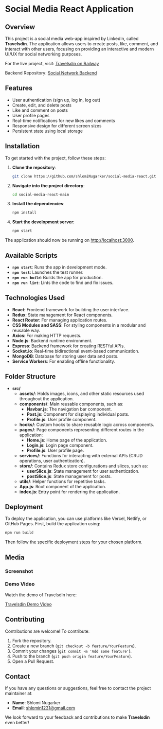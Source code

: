 # Social Media React Application

## Overview

This project is a social media web-app inspired by LinkedIn, called **Travelsdin**. The application allows users to create posts, like, comment, and interact with other users, focusing on providing an interactive and modern UI/UX for social networking purposes.

For the live project, visit: [Travelsdin on Railway](https://travelsdin-express-production.up.railway.app/#/)

Backend Repository: [Social Network Backend](https://github.com/shlomiNugarker/Social-Network-Backend)

## Features

- User authentication (sign up, log in, log out)
- Create, edit, and delete posts
- Like and comment on posts
- User profile pages
- Real-time notifications for new likes and comments
- Responsive design for different screen sizes
- Persistent state using local storage

## Installation

To get started with the project, follow these steps:

1. **Clone the repository**:

   ```sh
   git clone https://github.com/shlomiNugarker/social-media-react.git
   ```

2. **Navigate into the project directory**:

   ```sh
   cd social-media-react-main
   ```

3. **Install the dependencies**:

   ```sh
   npm install
   ```

4. **Start the development server**:

   ```sh
   npm start
   ```

The application should now be running on [http://localhost:3000](http://localhost:3000).

## Available Scripts

- **`npm start`**: Runs the app in development mode.
- **`npm test`**: Launches the test runner.
- **`npm run build`**: Builds the app for production.
- **`npm run lint`**: Lints the code to find and fix issues.

## Technologies Used

- **React**: Frontend framework for building the user interface.
- **Redux**: State management for React components.
- **React Router**: For managing application routes.
- **CSS Modules and SASS**: For styling components in a modular and reusable way.
- **Axios**: For making HTTP requests.
- **Node.js**: Backend runtime environment.
- **Express**: Backend framework for creating RESTful APIs.
- **Socket.io**: Real-time bidirectional event-based communication.
- **MongoDB**: Database for storing user data and posts.
- **Service Workers**: For enabling offline functionality.

## Folder Structure

- **src/**
  - **assets/**: Holds images, icons, and other static resources used throughout the application.
  - **components/**: Main reusable components, such as:
    - **Navbar.js**: The navigation bar component.
    - **Post.js**: Component for displaying individual posts.
    - **Profile.js**: User profile component.
  - **hooks/**: Custom hooks to share reusable logic across components.
  - **pages/**: Page components representing different routes in the application:
    - **Home.js**: Home page of the application.
    - **Login.js**: Login page component.
    - **Profile.js**: User profile page.
  - **services/**: Functions for interacting with external APIs (CRUD operations, user authentication).
  - **store/**: Contains Redux store configurations and slices, such as:
    - **userSlice.js**: State management for user authentication.
    - **postSlice.js**: State management for posts.
  - **utils/**: Helper functions for repetitive tasks.
  - **App.js**: Root component of the application.
  - **index.js**: Entry point for rendering the application.

## Deployment

To deploy the application, you can use platforms like Vercel, Netlify, or GitHub Pages. First, build the application using:

```sh
npm run build
```

Then follow the specific deployment steps for your chosen platform.

## Media

### Screenshot

### Demo Video

Watch the demo of Travelsdin here:

[Travelsdin Demo Video](https://user-images.githubusercontent.com/98424459/205487047-22fc957c-701f-45de-bb31-58c11a467db8.mp4)

## Contributing

Contributions are welcome! To contribute:

1. Fork the repository.
2. Create a new branch (`git checkout -b feature/YourFeature`).
3. Commit your changes (`git commit -m 'Add some feature'`).
4. Push to the branch (`git push origin feature/YourFeature`).
5. Open a Pull Request.

## Contact

If you have any questions or suggestions, feel free to contact the project maintainer at:

- **Name**: Shlomi Nugarker
- **Email**: [shlomin1231@gmail.com](mailto:shlomin1231@gmail.com)

We look forward to your feedback and contributions to make **Travelsdin** even better!
